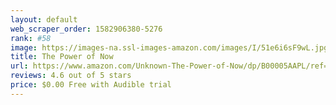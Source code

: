 ```yaml
---
layout: default 
﻿web_scraper_order: 1582906380-5276
rank: #58
image: https://images-na.ssl-images-amazon.com/images/I/51e6i6sF9wL.jpg
title: The Power of Now
url: https://www.amazon.com/Unknown-The-Power-of-Now/dp/B00005AAPL/ref=zg_mw_audible_58?_encoding=UTF8&psc=1&refRID=8A6QF3909XK0JHQBT5YX
reviews: 4.6 out of 5 stars
price: $0.00 Free with Audible trial
---
```


